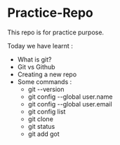 # Practice-Repo
This repo is for practice purpose. 

Today we have learnt :
- What is git?
- Git vs Github
- Creating a new repo
- Some commands : 
    - git --version
    - git config --global user.name <user name>
    - git config --global user.email <user email>
    - git config list
    - git clone <repo url>
    - git status 
    - git add 
got